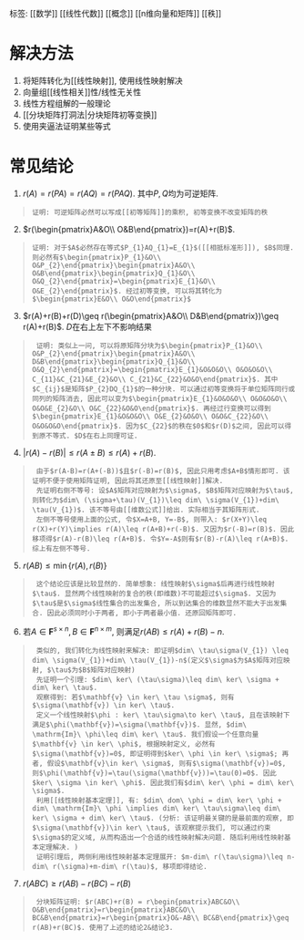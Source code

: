 标签: [[数学]] [[线性代数]] [[概念]] [[n维向量和矩阵]] [[秩]]

# 解决方法

1. 将矩阵转化为[[线性映射]], 使用线性映射解决
2. 向量组[[线性相关]]性/线性无关性
3. 线性方程组解的一般理论
4. [[分块矩阵打洞法|分块矩阵初等变换]]
5. 使用夹逼法证明某些等式

# 常见结论

1. $r(A)=r(PA)=r(AQ)=r(PAQ)$. 其中$P, Q$均为可逆矩阵. 
>     证明: 可逆矩阵必然可以写成[[初等矩阵]]的乘积, 初等变换不改变矩阵的秩
2. $r(\begin{pmatrix}A&O\\ O&B\end{pmatrix})=r(A)+r(B)$. 
>     证明: 对于$A$必然存在等式$P_{1}AQ_{1}=E_{1}$([[相抵标准形]]), $B$同理. 则必然有$\begin{pmatrix}P_{1}&O\\ O&P_{2}\end{pmatrix}\begin{pmatrix}A&O\\ O&B\end{pmatrix}\begin{pmatrix}Q_{1}&O\\ O&Q_{2}\end{pmatrix}=\begin{pmatrix}E_{1}&O\\ O&E_{2}\end{pmatrix}$. 经过初等变换, 可以将其转化为$\begin{pmatrix}E&O\\ O&O\end{pmatrix}$
3. $r(A)+r(B)+r(D)\geq r(\begin{pmatrix}A&O\\ D&B\end{pmatrix})\geq r(A)+r(B)$. $D$在右上左下不影响结果
>      证明: 类似上一问, 可以将原矩阵分块为$\begin{pmatrix}P_{1}&O\\ O&P_{2}\end{pmatrix}\begin{pmatrix}A&O\\ D&B\end{pmatrix}\begin{pmatrix}Q_{1}&O\\ O&Q_{2}\end{pmatrix}=\begin{pmatrix}E_{1}&O&O&O\\ O&O&O&O\\ C_{11}&C_{21}&E_{2}&O\\ C_{21}&C_{22}&O&O\end{pmatrix}$. 其中$C_{ij}$是矩阵$P_{2}DQ_{1}$的一种分块. 可以通过初等变换将于单位矩阵同行或同列的矩阵消去, 因此可以变为$\begin{pmatrix}E_{1}&O&O&O\\ O&O&O&O\\ O&O&E_{2}&O\\ O&C_{22}&O&O\end{pmatrix}$. 再经过行变换可以得到$\begin{pmatrix}E_{1}&O&O&O\\ O&E_{2}&O&O\\ O&O&C_{22}&O\\ O&O&O&O\end{pmatrix}$. 因为$C_{22}$的秩在$0$和$r(D)$之间, 因此可以得到原不等式. $D$在右上同理可证. 
4. $|r(A)-r(B)|\leq r(A\pm B)\leq r(A)+r(B)$. 
>      由于$r(A-B)=r(A+(-B))$且$r(-B)=r(B)$, 因此只用考虑$A+B$情形即可. 该证明不便于使用矩阵证明, 因此将其还原至[[线性映射]]解决. 
>      先证明右侧不等号: 设$A$矩阵对应映射为$\sigma$, $B$矩阵对应映射为$\tau$, 则转化为$dim\ (\sigma+\tau)(V_{1})\leq dim\ \sigma(V_{1})+dim\ \tau(V_{1})$. 该不等号由[[维数公式]]给出. 实际相当于其矩阵形式. 
>      左侧不等号使用上面的公式, 令$X=A+B, Y=-B$, 则带入: $r(X+Y)\leq r(X)+r(Y)\implies r(A)\leq r(A+B)+r(-B)$. 又因为$r(-B)=r(B)$. 因此移项得$r(A)-r(B)\leq r(A+B)$. 令$Y=-A$则有$r(B)-r(A)\leq r(A+B)$. 综上有左侧不等号. 
5. $r(AB)\leq \min\{r(A),r(B)\}$
>      这个结论应该是比较显然的. 简单想象: 线性映射$\sigma$后再进行线性映射$\tau$. 显然两个线性映射的复合的秩(即维数)不可能超过$\sigma$. 又因为$\tau$是$\sigma$线性集合的出发集合, 所以到达集合的维数显然不能大于出发集合. 因此必须同时小于两者, 即小于两者最小值. 还原回矩阵即可. 
6. 若$A \in \mathbf{F}^{s\times n}, B \in \mathbf{F}^{n\times m}$, 则满足$r(AB)\leq r(A)+r(B)-n$. 
>      类似的, 我们转化为线性映射来解决: 即证明$dim\ \tau\sigma(V_{1}) \leq dim\ \sigma(V_{1})+dim\ \tau(V_{1})-n$(定义$\sigma$为$A$矩阵对应映射, $\tau$为$B$矩阵对应映射)
>      先证明一个引理: $dim\ ker\ (\tau\sigma)\leq dim\ ker\ \sigma + dim\ ker\ \tau$. 
>      观察得到: 若$\mathbf{v} \in ker\ \tau \sigma$, 则有$\sigma(\mathbf{v}) \in ker\ \tau$. 
>      定义一个线性映射$\phi : ker\ \tau\sigma\to ker\ \tau$, 且在该映射下满足$\phi(\mathbf{v})=\sigma(\mathbf{v})$. 显然, $dim\ \mathrm{Im}\ \phi\leq dim\ ker\ \tau$. 我们假设一个任意向量$\mathbf{v} \in ker\ \phi$, 根据映射定义, 必然有$\sigma(\mathbf{v})=0$, 即证明得到$ker\ \phi \in ker\ \sigma$; 再者, 假设$\mathbf{v}\in ker\ \sigma$, 则有$\sigma(\mathbf{v})=0$, 则$\phi(\mathbf{v})=\tau(\sigma(\mathbf{v}))=\tau(0)=0$. 因此$ker\ \sigma \in ker\ \phi$. 因此我们有$dim\ ker\ \phi = dim\ ker\ \sigma$. 
>      利用[[线性映射基本定理]], 有: $dim\ dom\ \phi = dim\ ker\ \phi + dim\ \mathrm{Im}\ \phi \implies dim\ ker\ \tau\sigma\leq dim\ ker\ \sigma + dim\ ker\ \tau$. (分析: 该证明最关键的是最前面的观察, 即$\sigma(\mathbf{v})\in ker\ \tau$, 该观察提示我们, 可以通过约束$\sigma$的定义域, 从而构造出一个合适的线性映射解决问题. 随后利用线性映射基本定理解决. )
>      证明引理后, 两侧利用线性映射基本定理展开: $m-dim\ r(\tau\sigma)\leq n-dim\ r(\sigma)+m-dim\ r(\tau)$, 移项即得结论. 
7. $r(ABC)\geq r(AB)-r(BC)-r(B)$
>      分块矩阵证明: $r(ABC)+r(B) = r\begin{pmatrix}ABC&O\\ O&B\end{pmatrix}=r\begin{pmatrix}ABC&O\\ BC&B\end{pmatrix}=r\begin{pmatrix}O&-AB\\ BC&B\end{pmatrix}\geq r(AB)+r(BC)$. 使用了上述的结论2&结论3. 